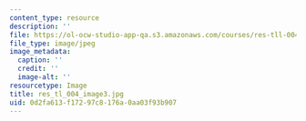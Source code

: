 ```yaml
---
content_type: resource
description: ''
file: https://ol-ocw-studio-app-qa.s3.amazonaws.com/courses/res-tll-004-stem-concept-videos-fall-2013/0d2fa613f17297c8176a0aa03f93b907_res_tl_004_image3.jpg
file_type: image/jpeg
image_metadata:
  caption: ''
  credit: ''
  image-alt: ''
resourcetype: Image
title: res_tl_004_image3.jpg
uid: 0d2fa613-f172-97c8-176a-0aa03f93b907
---
```

